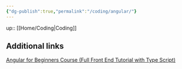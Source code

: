 ```yaml
---
{"dg-publish":true,"permalink":"/coding/angular/"}
---
```


up:: [[Home/Coding\|Coding]]

## Additional links

[Angular for Beginners Course (Full Front End Tutorial with Type Script)](https://www.youtube.com/watch?v=3qBXWUpoPHo)
